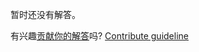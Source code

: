 
暂时还没有解答。

有兴趣[贡献你的解答](https://github.com/BFEdev/BFE.dev-solutions/blob/main/question/foreach-versus-map_zh.md)吗? [Contribute guideline](https://github.com/BFEdev/BFE.dev-solutions#how-to-contribute)
